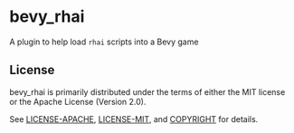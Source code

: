 # bevy_rhai

A plugin to help load `rhai` scripts into a Bevy game

## License

bevy_rhai is primarily distributed under the terms of either the MIT license or the Apache License (Version 2.0).

See [LICENSE-APACHE](LICENSE-APACHE), [LICENSE-MIT](LICENSE-MIT), and
[COPYRIGHT](COPYRIGHT) for details.
